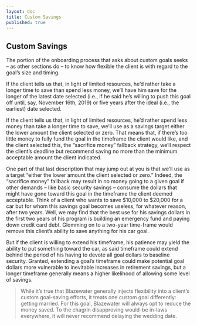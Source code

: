 ```yaml
---
layout: doc
title: Custom Savings
published: true
---
```

## Custom Savings

The portion of the onboarding process that asks about custom goals seeks – as other sections do – to know how flexible the client is with regard to the goal’s size and timing.

If the client tells us that, in light of limited resources, he’d rather take a longer time to save than spend less money, we’ll have him save for the longer of the latest date selected (i.e., if he said he’s willing to push this goal off until, say, November 16th, 2019) or five years after the ideal (i.e., the earliest) date selected.

If the client tells us that, in light of limited resources, he’d rather spend less money than take a longer time to save, we’ll use as a savings target either the lower amount the client selected or zero. That means that, if there’s too little money to fully fund the goal in the timeframe the client would like, and the client selected this, the “sacrifice money” fallback strategy, we’ll respect the client’s deadline but recommend saving no more than the minimum acceptable amount the client indicated.

One part of that last description that may jump out at you is that we’ll use as a target “either the lower amount the client selected or zero.” Indeed, the “sacrifice money” fallback may result in no money going to a given goal if other demands – like basic security savings – consume the dollars that might have gone toward this goal in the timeframe the client deemed acceptable.
Think of a client who wants to save $10,000 to $20,000 for a car but for whom this savings goal becomes useless, for whatever reason, after two years. Well, we may find that the best use for his savings dollars in the first two years of his program is building an emergency fund and paying down credit card debt. Glomming on to a two-year time-frame would remove this client’s ability to save anything for his car goal.

But if the client is willing to extend his timeframe, his patience may yield the ability to put something toward the car, as said timeframe could extend behind the period of his having to devote all goal dollars to baseline security. Granted, extending a goal’s timeframe could make potential goal dollars more vulnerable to inevitable increases in retirement savings, but a longer timeframe generally means a higher likelihood of allowing some level of savings.

>While it’s true that Blazewater generally injects flexibility into a client’s custom goal-saving efforts, it treats one custom goal differently: getting married. For this goal, Blazewater will always opt to reduce the money saved. To the chagrin disapproving would-be in-laws everywhere, it will never recommend delaying the wedding date.